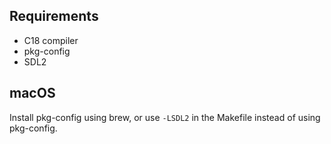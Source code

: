 ## Requirements

* C18 compiler
* pkg-config
* SDL2

## macOS

Install pkg-config using brew, or use `-LSDL2` in the Makefile instead of using pkg-config.
